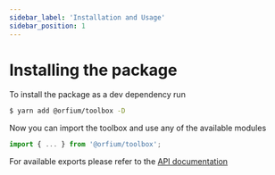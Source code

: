 ```yaml
---
sidebar_label: 'Installation and Usage'
sidebar_position: 1
---
```


# Installing the package

To install the package as a dev dependency run

```sh
$ yarn add @orfium/toolbox -D
```

Now you can import the toolbox and use any of the available modules
```js
import { ... } from '@orfium/toolbox';
```

For available exports please refer to the [API documentation](/docs/api/modules)
